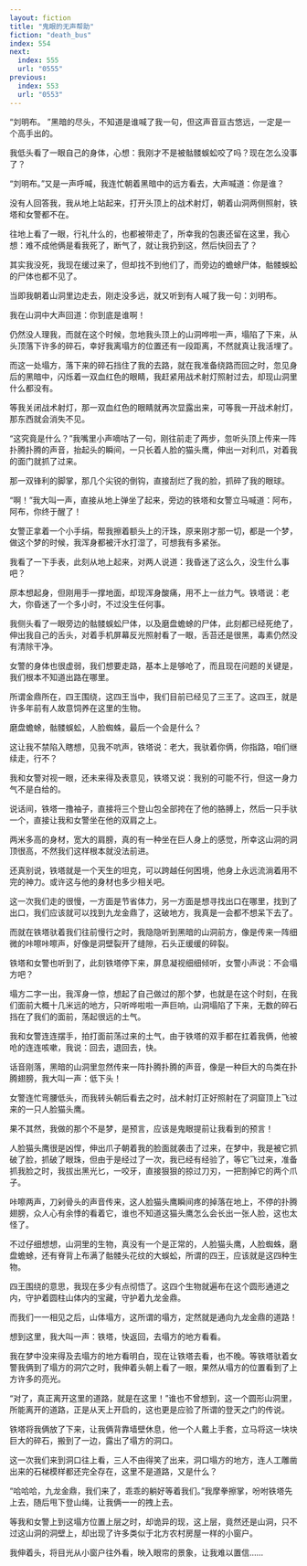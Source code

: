 ```yaml
---
layout: fiction
title: "鬼眼的无声帮助"
fiction: "death_bus"
index: 554
next:
  index: 555
  url: "0555"
previous:
  index: 553
  url: "0553"
---
```

“刘明布。   ”黑暗的尽头，不知道是谁喊了我一句，但这声音亘古悠远，一定是一个高手出的。

我低头看了一眼自己的身体，心想：我刚才不是被骷髅蜈蚣咬了吗？现在怎么没事了？

“刘明布。”又是一声呼喊，我连忙朝着黑暗中的远方看去，大声喊道：你是谁？

没有人回答我，我从地上站起来，打开头顶上的战术射灯，朝着山洞两侧照射，铁塔和女警都不在。

往地上看了一眼，行礼什么的，也都被带走了，所幸我的包裹还留在这里，我心想：难不成他俩是看我死了，断气了，就让我扔到这，然后快回去了？

其实我没死，我现在缓过来了，但却找不到他们了，而旁边的蟾蜍尸体，骷髅蜈蚣的尸体也都不见了。

当即我朝着山洞里边走去，刚走没多远，就又听到有人喊了我一句：刘明布。

我在山洞中大声回道：你到底是谁啊！

仍然没人理我，而就在这个时候，忽地我头顶上的山洞哗啦一声，塌陷了下来，从头顶落下许多的碎石，幸好我离塌方的位置还有一段距离，不然就真让我活埋了。

而这一处塌方，落下来的碎石挡住了我的去路，就在我准备绕路而回之时，忽见身后的黑暗中，闪烁着一双血红色的眼睛，我赶紧用战术射灯照射过去，却现山洞里什么都没有。

等我关闭战术射灯，那一双血红色的眼睛就再次显露出来，可等我一开战术射灯，那东西就会消失不见。

“这究竟是什么？”我嘴里小声嘀咕了一句，刚往前走了两步，忽听头顶上传来一阵扑腾扑腾的声音，抬起头的瞬间，一只长着人脸的猫头鹰，伸出一对利爪，对着我的面门就抓了过来。

那一双锋利的脚掌，那几个尖锐的倒钩，直接刮烂了我的脸，抓碎了我的眼球。

“啊！”我大叫一声，直接从地上弹坐了起来，旁边的铁塔和女警立马喊道：阿布，阿布，你终于醒了！

女警正拿着一个小手绢，帮我擦着额头上的汗珠，原来刚才那一切，都是一个梦，做这个梦的时候，我浑身都被汗水打湿了，可想我有多紧张。

我看了一下手表，此刻从地上起来，对两人说道：我昏迷了这么久，没生什么事吧？

原本想起身，但刚用手一撑地面，却现浑身酸痛，用不上一丝力气。铁塔说：老大，你昏迷了一个多小时，不过没生任何事。

我侧头看了一眼旁边的骷髅蜈蚣尸体，以及磨盘蟾蜍的尸体，此刻都已经死绝了，伸出我自己的舌头，对着手机屏幕反光照射看了一眼，舌苔还是很黑，毒素仍然没有清除干净。

女警的身体也很虚弱，我们想要走路，基本上是够呛了，而且现在问题的关键是，我们根本不知道出路在哪里。

所谓金鼎所在，四王围绕，这四王当中，我们目前已经见了三王了。这四王，就是许多年前有人故意饲养在这里的生物。

磨盘蟾蜍，骷髅蜈蚣，人脸蜘蛛，最后一个会是什么？

这让我不禁陷入瞎想，见我不吭声，铁塔说：老大，我驮着你俩，你指路，咱们继续走，行不？

我和女警对视一眼，还未来得及表意见，铁塔又说：我别的可能不行，但这一身力气不是白给的。

说话间，铁塔一撸袖子，直接将三个登山包全部挎在了他的胳膊上，然后一只手驮一个，直接让我和女警坐在他的双肩之上。

两米多高的身材，宽大的肩膀，真的有一种坐在巨人身上的感觉，所幸这山洞的洞顶很高，不然我们这样根本就没法前进。

还真别说，铁塔就是一个天生的坦克，可以跨越任何困境，他身上永远流淌着用不完的神力。或许这与他的身材也多少相关吧。

这一次我们走的很慢，一方面是节省体力，另一方面是想寻找出口在哪里，找到了出口，我们应该就可以找到九龙金鼎了，这破地方，我真是一会都不想呆下去了。

而就在铁塔驮着我们往前慢行之时，我隐隐听到黑暗的山洞前方，像是传来一阵细微的咔嚓咔嚓声，好像是洞壁裂开了缝隙，石头正缓缓的碎裂。

铁塔和女警也听到了，此刻铁塔停下来，屏息凝视细细倾听，女警小声说：不会塌方吧？

塌方二字一出，我浑身一惊，想起了自己做过的那个梦，也就是在这个时刻，在我们面前大概十几米远的地方，只听哗啦啦一声巨响，山洞塌陷了下来，无数的碎石挡在了我们的面前，荡起很远的土气。

我和女警连连摆手，拍打面前荡过来的土气，由于铁塔的双手都在扛着我俩，他被呛的连连咳嗽，我说：回去，退回去，快。

话音刚落，黑暗的山洞里忽然传来一阵扑腾扑腾的声音，像是一种巨大的鸟类在扑腾翅膀，我大叫一声：低下头！

女警连忙弯腰低头，而我转头朝后看去之时，战术射灯正好照射在了洞窟顶上飞过来的一只人脸猫头鹰。

果不其然，我做的那个不是梦，是预言，应该是鬼眼提前让我看到的预言！

人脸猫头鹰很是凶悍，伸出爪子朝着我的脸面就袭击了过来，在梦中，我是被它抓破了脸，抓破了眼珠，但由于是经过了一次，我已经有经验了，等它飞过来，准备抓我脸之时，我拔出黑光匕，一咬牙，直接狠狠的掠过刀刃，一把割掉它的两个爪子。

咔嚓两声，刀剁骨头的声音传来，这人脸猫头鹰瞬间疼的掉落在地上，不停的扑腾翅膀，众人心有余悸的看着它，谁也不知道这猫头鹰怎么会长出一张人脸，这也太怪了。

不过仔细想想，山洞里的生物，真没有一个是正常的，人脸猫头鹰，人脸蜘蛛，磨盘蟾蜍，还有脊背上布满了骷髅头花纹的大蜈蚣，所谓的四王，应该就是这四种生物。

四王围绕的意思，我现在多少有点彻悟了。这四个生物就遍布在这个圆形通道之内，守护着圆柱山体内的宝藏，守护着九龙金鼎。

而我们一一相见之后，山体塌方，这所谓的塌方，定然就是通向九龙金鼎的道路！

想到这里，我大叫一声：铁塔，快返回，去塌方的地方看看。

我在梦中没来得及去塌方的地方看明白，现在让铁塔去看，也不晚。等铁塔驮着女警我俩到了塌方的洞穴之时，我伸着头朝上看了一眼，果然从塌方的位置看到了上方许多的亮光。

“对了，真正离开这里的道路，就是在这里！”谁也不曾想到，这一个圆形山洞里，所能离开的道路，正是从天上开启的，这也更是应验了所谓的登天之门的传说。

铁塔将我俩放了下来，让我俩背靠墙壁休息，他一个人戴上手套，立马将这一块块巨大的碎石，搬到了一边，露出了塌方的洞口。

这一次我们来到洞口往上看，三人不由得笑了出来，洞口塌方的地方，连人工雕凿出来的石梯模样都还完全存在，这里不是道路，又是什么？

“哈哈哈，九龙金鼎，我们来了，乖乖的躺好等着我们。”我摩拳擦掌，吩咐铁塔先上去，随后甩下登山绳，让我俩一一的拽上去。

等我和女警上到这塌方位置上层之时，却诡异的现，这上层，竟然还是山洞，只不过这山洞的洞壁上，却出现了许多类似于北方农村房屋一样的小窗户。

我伸着头，将目光从小窗户往外看，映入眼帘的景象，让我难以置信……